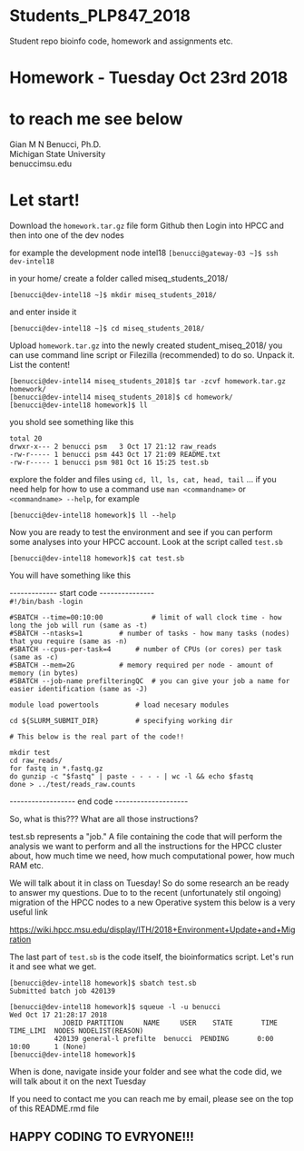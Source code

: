 # Students_PLP847_2018 
Student repo bioinfo code, homework and assignments etc.

# Homework - Tuesday Oct 23rd 2018

# to reach me see below
Gian M N Benucci, Ph.D.<br/>
Michigan State University<br/>
benucci<at>msu.edu

# Let start!

Download the `homework.tar.gz` file form Github then 
Login into HPCC and then into one of the dev nodes

for example the development node intel18
`[benucci@gateway-03 ~]$ ssh dev-intel18`

in your home/ create a folder called miseq_students_2018/

`[benucci@dev-intel18 ~]$ mkdir miseq_students_2018/`

and enter inside it

`[benucci@dev-intel18 ~]$ cd miseq_students_2018/`

Upload `homework.tar.gz` into the newly created student_miseq_2018/ 
you can use command line script or Filezilla 
(recommended) to do so. Unpack it. List the content!

`[benucci@dev-intel14 miseq_students_2018]$ tar -zcvf homework.tar.gz homework/`<br/> 
`[benucci@dev-intel14 miseq_students_2018]$ cd homework/`<br/>
`[benucci@dev-intel18 homework]$ ll`

you shold see something like this

`total 20`<br/>
`drwxr-x--- 2 benucci psm   3 Oct 17 21:12 raw_reads`<br/>
`-rw-r----- 1 benucci psm 443 Oct 17 21:09 README.txt`<br/>
`-rw-r----- 1 benucci psm 981 Oct 16 15:25 test.sb`

explore the folder and  files using `cd, ll, ls, cat, head, tail` ...
if you need help for how to use a command use `man <commandname>` or
 `<commandname> --help`,  for example

`[benucci@dev-intel18 homework]$ ll --help`

Now you are ready to test the environment and see if you can perform
some analyses into your HPCC account. Look at the script called `test.sb` 

`[benucci@dev-intel18 homework]$ cat test.sb`

You will have something like this

------------- start code ---------------<br/>
`#!/bin/bash -login`<br/>

`#SBATCH --time=00:10:00			# limit of wall clock time - how long the job will run (same as -t)`<br/>
`#SBATCH --ntasks=1			# number of tasks - how many tasks (nodes) that you require (same as -n)`<br/>
`#SBATCH --cpus-per-task=4		# number of CPUs (or cores) per task (same as -c)`<br/>
`#SBATCH --mem=2G			# memory required per node - amount of memory (in bytes)`<br/>
`#SBATCH --job-name prefilteringQC	# you can give your job a name for easier identification (same as -J)`<br/>
 
`module load powertools			# load necesary modules`<br/>

`cd ${SLURM_SUBMIT_DIR}			# specifying working dir`<br/>

`# This below is the real part of the code!!`<br/>

`mkdir test`<br/>
`cd raw_reads/`<br/>
`for fastq in *.fastq.gz`<br/>
`do gunzip -c "$fastq" | paste - - - - | wc -l && echo $fastq `<br/>
`done > ../test/reads_raw.counts`

------------------ end code --------------------<br/>

So, what is this??? What are all those instructions? 

test.sb represents a "job." A file containing the code that
will perform the  analysis we want to perform and all the instructions
for the HPCC cluster about, how much time we need, how much computational
power, how much RAM etc. 

We will talk about it in class on Tuesday! So do 
some research an be ready to answer my questions.
Due to to the recent (unfortunately stil ongoing) migration of the
HPCC nodes to a new Operative system this below is a very useful link

https://wiki.hpcc.msu.edu/display/ITH/2018+Environment+Update+and+Migration

The last part of `test.sb` is the code itself, the bioinformatics script. 
Let's run it and see what we get.

`[benucci@dev-intel18 homework]$ sbatch test.sb`<br/>
`Submitted batch job 420139`<br/>

`[benucci@dev-intel18 homework]$ squeue -l -u benucci`<br/>
`Wed Oct 17 21:28:17 2018`<br/>
`             JOBID PARTITION     NAME     USER    STATE       TIME TIME_LIMI  NODES NODELIST(REASON)`<br/>
 `           420139 general-l prefilte  benucci  PENDING       0:00     10:00      1 (None)`<br/>
`[benucci@dev-intel18 homework]$`

When is done, navigate inside your folder and see what the code did,
we will talk about it on the next Tuesday 

If you need to contact me you can reach me by email, please see on
the top of this README.rmd file

## HAPPY CODING TO EVRYONE!!! ##
